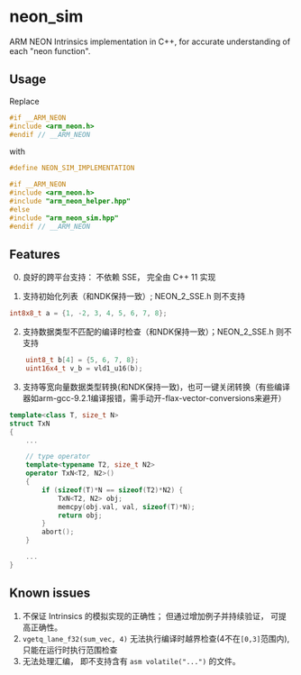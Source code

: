 # neon_sim

ARM NEON Intrinsics implementation in C++, for accurate understanding of each "neon function".

## Usage
Replace
```c++
#if __ARM_NEON
#include <arm_neon.h>
#endif // __ARM_NEON
```
with
```c++
#define NEON_SIM_IMPLEMENTATION

#if __ARM_NEON
#include <arm_neon.h>
#include "arm_neon_helper.hpp"
#else
#include "arm_neon_sim.hpp"
#endif // __ARM_NEON
```


## Features
0. 良好的跨平台支持： 不依赖 SSE， 完全由 C++ 11 实现

1. 支持初始化列表（和NDK保持一致）; NEON_2_SSE.h 则不支持
```c++
int8x8_t a = {1, -2, 3, 4, 5, 6, 7, 8};
```

2. 支持数据类型不匹配的编译时检查（和NDK保持一致）；NEON_2_SSE.h 则不支持
```c++
    uint8_t b[4] = {5, 6, 7, 8};
    uint16x4_t v_b = vld1_u16(b);
```

3. 支持等宽向量数据类型转换(和NDK保持一致)，也可一键关闭转换（有些编译器如arm-gcc-9.2.1编译报错，需手动开-flax-vector-conversions来避开）
```c++
template<class T, size_t N>
struct TxN
{
    ...

    // type operator
    template<typename T2, size_t N2>
    operator TxN<T2, N2>()
    {
        if (sizeof(T)*N == sizeof(T2)*N2) {
            TxN<T2, N2> obj;
            memcpy(obj.val, val, sizeof(T)*N);
            return obj;
        }
        abort();
    }

    ...
}
```

## Known issues
1. 不保证 Intrinsics 的模拟实现的正确性； 但通过增加例子并持续验证， 可提高正确性。
1. `vgetq_lane_f32(sum_vec, 4)` 无法执行编译时越界检查(4不在`[0,3]`范围内), 只能在运行时执行范围检查
2. 无法处理汇编， 即不支持含有 `asm volatile("...")` 的文件。